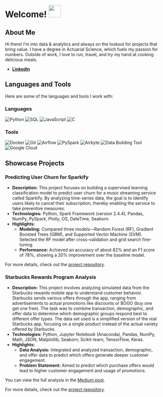 # Welcome! <img src="https://media.giphy.com/media/hvRJCLFzcasrR4ia7z/giphy.gif" width="40px">

## About Me

Hi there! I’m into data & analytics and always on the lookout for projects that bring value. I have a degree in Actuarial Science, which fuels my passion for numbers. Outside of work, I love to run, travel, and try my hand at cooking delicious meals.

-  [**LinkedIn**](https://www.linkedin.com/in/patricio-villanueva/)

## Languages and Tools

Here are some of the languages and tools I work with:

### Languages
![Python](https://img.shields.io/badge/Python-3776AB?style=for-the-badge&logo=python&logoColor=white)
![SQL](https://img.shields.io/badge/SQL-4479A1?style=for-the-badge&logo=sql&logoColor=white)
![JavaScript](https://img.shields.io/badge/JavaScript-F7DF1E?style=for-the-badge&logo=javascript&logoColor=black)
![C](https://img.shields.io/badge/C-A8B9CC?style=for-the-badge&logo=c&logoColor=white)

### Tools

![Docker](https://img.shields.io/badge/Docker-2496ED?style=for-the-badge&logo=docker&logoColor=white)
![Git](https://img.shields.io/badge/Git-F05032?style=for-the-badge&logo=git&logoColor=white)
![Airflow](https://img.shields.io/badge/Apache%20Airflow-017CEE?style=for-the-badge&logo=apache-airflow&logoColor=white)
![PySpark](https://img.shields.io/badge/Apache%20Spark-E25A1C?style=for-the-badge&logo=apache-spark&logoColor=white)
![Airbyte](https://img.shields.io/badge/Airbyte-3723BC?style=for-the-badge&logo=airbyte&logoColor=white)
![Data Building Tool](https://img.shields.io/badge/DBT-FF694B?style=for-the-badge&logo=dbt&logoColor=white)
![Google Cloud](https://img.shields.io/badge/Google%20Cloud-4285F4?style=for-the-badge&logo=google-cloud&logoColor=white)


## Showcase Projects

### Predicting User Churn for Sparkify

- **Description:** This project focuses on building a supervised learning classification model to predict user churn for a music streaming service called Sparkify. By analyzing time-series data, the goal is to identify users likely to cancel their subscription, thereby enabling the service to take preventive measures.
- **Technologies:** Python, Spark Framework (version 2.4.4), Pandas, NumPy, PySpark, Plotly, OS, DateTime, Seaborn.
- **Highlights:** 
  <!-- - **Data Exploration and Cleaning:** Loaded and cleaned the dataset, removing rows with no user ID and converting timestamps to a human-readable format.
  - **Feature Engineering:** Created 8 features for the model to improve prediction accuracy. -->
  - **Modeling:** Compared three models—Random Forest (RF), Gradient Boosted Trees (GBM), and Supported Vector Machine (SVM). Selected the RF model after cross-validation and grid search fine-tuning.
  - **Performance:** Achieved an accuracy of about 82% and an F1 score of 78%, showing a 20% improvement over the baseline model.
  <!-- - **Scalability:** Designed the code using the Spark Framework to handle larger datasets with ease, allowing for easy refactoring and deployment on clusters.
  - **Improvement Potential:** Highlighted potential improvements by considering more features, domain knowledge, and larger sample sizes for better performance. -->

For more details, check out the [project repository](https://github.com/pato0301/sparkify_capstone_udacity).

### Starbucks Rewards Program Analysis

- **Description:** This project involves analyzing simulated data from the Starbucks rewards mobile app to understand customer behavior. Starbucks sends various offers through the app, ranging from advertisements to actual promotions like discounts or BOGO (buy one get one free). The task was to combine transaction, demographic, and offer data to determine which demographic groups respond best to different offer types. The data set used is a simplified version of the real Starbucks app, focusing on a single product instead of the actual variety offered by Starbucks.
- **Technologies:** Python, Jupyter Notebook (Anaconda), Pandas, NumPy, Math, JSON, Matplotlib, Seaborn, Scikit-learn, TensorFlow, Keras.
- **Highlights:**
  - **Data Analysis:** Integrated and analyzed transaction, demographic, and offer data to predict which offers generate deeper customer engagement.
  - **Problem Statement:** Aimed to predict which purchase offers would lead to higher customer engagement and usage of promotions.
  <!-- - **Implementation:** Utilized a combination of data processing and machine learning techniques to build a predictive model.
  - **File Descriptions:**
    - `Starbucks_Capstone_notebook.ipynb`: The code notebook with the full analysis.
    - `Starbucks Capstone Project Proposal.pdf`: The project proposal document.
    - `Data/`: Directory containing data files:
      - `Profile.json`: Customer profile data.
      - `Portfolio.json`: Offer portfolio data.
      - `Transcript.json`: Transaction and offer response data.
      - `Data.csv`: Cleaned data with combined information from the above JSON files. -->

You can view the full analysis in the [Medium post](#).

For more details, check out the [project repository](#).

<!-- ### Project 3 Name

- **Description:** A brief description of what the project does.
- **Technologies:** List of technologies used.
- **Highlights:** Key features or highlights of the project. -->
